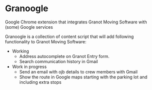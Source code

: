 # Granoogle
Google Chrome extension that integrates Granot Moving Software with (some) Google services

Granoogle is a collection of content script that will add following functionality to Granot Moving Software:
  * Working  
    * Address autocomplete on Granot Entry form.
    * Search communication history in Gmail
  * Work in progress
    * Send an email with ojb details to crew members with Gmail
    * Show the route in Google maps starting with the parking lot and including extra stops
